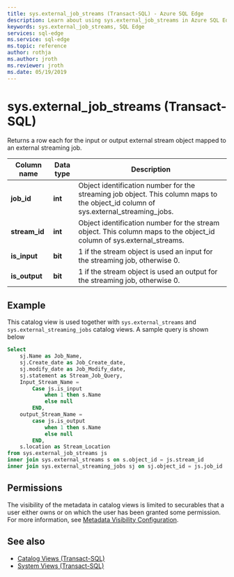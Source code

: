 ```yaml
---
title: sys.external_job_streams (Transact-SQL) - Azure SQL Edge
description: Learn about using sys.external_job_streams in Azure SQL Edge
keywords: sys.external_job_streams, SQL Edge
services: sql-edge
ms.service: sql-edge
ms.topic: reference
author: rothja
ms.author: jroth
ms.reviewer: jroth
ms.date: 05/19/2019
---
```


# sys.external_job_streams (Transact-SQL)

Returns a row each for the input or output external stream object mapped to an external streaming job.

|Column name|Data type|Description|  
|-----------------|---------------|-----------------|
|**job_id**|**int**| Object identification number for the streaming job object. This column maps to the object_id column of sys.external_streaming_jobs.|
|**stream_id**|**int**| Object identification number for the stream object. This column maps to the object_id column of sys.external_streams. |
|**is_input**|**bit**| 1 if the stream object is used an input for the streaming job, otherwise 0.|
|**is_output**|**bit**| 1 if the stream object is used an output for the streaming job, otherwise 0.|

## Example

This catalog view is used together with `sys.external_streams` and `sys.external_streaming_jobs` catalog views. A sample query is shown below

```sql
Select
    sj.Name as Job_Name,
    sj.Create_date as Job_Create_date,
    sj.modify_date as Job_Modify_date,
    sj.statement as Stream_Job_Query,
    Input_Stream_Name =
        Case js.is_input
            when 1 then s.Name
            else null
        END,
    output_Stream_Name =
        case js.is_output
            when 1 then s.Name
            else null
        END,
    s.location as Stream_Location
from sys.external_job_streams js
inner join sys.external_streams s on s.object_id = js.stream_id
inner join sys.external_streaming_jobs sj on sj.object_id = js.job_id
```

## Permissions

The visibility of the metadata in catalog views is limited to securables that a user either owns or on which the user has been granted some permission. For more information, see [Metadata Visibility Configuration](/sql/relational-databases/security/metadata-visibility-configuration/).

## See also

- [Catalog Views (Transact-SQL)](/sql/relational-databases/system-catalog-views/catalog-views-transact-sql/)
- [System Views (Transact-SQL)](/sql/t-sql/language-reference/)
